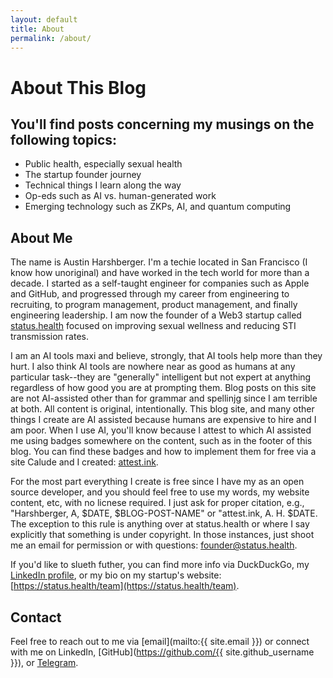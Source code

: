 ```yaml
---
layout: default
title: About
permalink: /about/
---
```


# About This Blog

## You'll find posts concerning my musings on the following topics:
- Public health, especially sexual health
- The startup founder journey
- Technical things I learn along the way
- Op-eds such as AI vs. human-generated work
- Emerging technology such as ZKPs, AI, and quantum computing

## About Me

The name is Austin Harshberger. I'm a techie located in San Francisco (I know how unoriginal) and have worked in the tech world for more than a decade. I started as a self-taught engineer for companies such as Apple and GitHub, and progressed through my career from engineering to recruiting, to program management, product management, and finally engineering leadership. I am now the founder of a Web3 startup called [status.health](https://status.health) focused on improving sexual wellness and reducing STI transmission rates.

I am an AI tools maxi and believe, strongly, that AI tools help more than they hurt. I also think AI tools are nowhere near as good as humans at any particular task--they are "generally" intelligent but not expert at anything regardless of how good you are at prompting them. Blog posts on this site are not AI-assisted other than for grammar and spellinjg since I am terrible at both. All content is original, intentionally. This blog site, and many other things I create are AI assisted because humans are expensive to hire and I am poor. When I use AI, you'll know because I attest to which AI assisted me using badges somewhere on the content, such as in the footer of this blog. You can find these badges and how to implement them for free via a site Calude and I created: [attest.ink](https://attest.ink).

For the most part everything I create is free since I have my as an open source developer, and you should feel free to use my words, my website content, etc, with no licnese required. I just ask for proper citation, e.g., "Harshberger, A, $DATE, $BLOG-POST-NAME" or "attest.ink, A. H. $DATE. The exception to this rule is anything over at status.health or where I say explicitly that something is under copyright. In those instances, just shoot me an email for permission or with questions: founder@status.health.

If you'd like to slueth futher, you can find more info via DuckDuckGo, my [LinkedIn profile](https://www.linkedin.com/in/aharshbe/), or my bio on my startup's website: [https://status.health/team](https://status.health/team).

## Contact

Feel free to reach out to me via [email](mailto:{{ site.email }}) or connect with me on LinkedIn, [GitHub](https://github.com/{{ site.github_username }}), or [Telegram](https://t.me/antimoloch007).